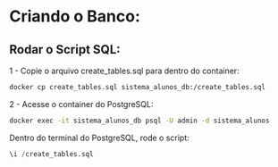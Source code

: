 # Criando o Banco:

## Rodar o Script SQL:
1 - Copie o arquivo create_tables.sql para dentro do container:

```bash
docker cp create_tables.sql sistema_alunos_db:/create_tables.sql
```
2 - Acesse o container do PostgreSQL:

```bash
docker exec -it sistema_alunos_db psql -U admin -d sistema_alunos
```
Dentro do terminal do PostgreSQL, rode o script:

```sql
\i /create_tables.sql
```